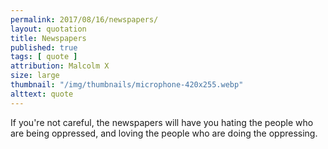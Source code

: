 ```yaml
---
permalink: 2017/08/16/newspapers/
layout: quotation
title: Newspapers
published: true
tags: [ quote ]
attribution: Malcolm X
size: large
thumbnail: "/img/thumbnails/microphone-420x255.webp"
alttext: quote
---
```


If you're not careful, the newspapers will have you hating the people who are being oppressed, and loving 
the people who are doing the oppressing.
